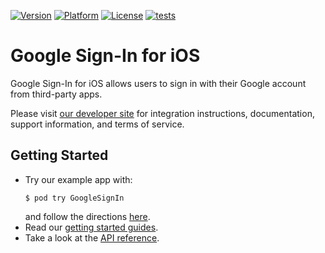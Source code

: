 [![Version](https://img.shields.io/cocoapods/v/GoogleSignIn.svg?style=flat)](https://cocoapods.org/pods/GoogleSignIn)
[![Platform](https://img.shields.io/cocoapods/p/GoogleSignIn.svg?style=flat)](https://cocoapods.org/pods/GoogleSignIn)
[![License](https://img.shields.io/cocoapods/l/GoogleSignIn.svg?style=flat)](https://cocoapods.org/pods/GoogleSignIn)
[![tests](https://github.com/google/GoogleSignIn-iOS/actions/workflows/tests.yml/badge.svg?event=push)](https://github.com/google/GoogleSignIn-iOS/actions/workflows/tests.yml)

# Google Sign-In for iOS

Google Sign-In for iOS allows users to sign in with their Google account from
third-party apps.

Please visit [our developer site](https://developers.google.com/identity/sign-in/ios/)
for integration instructions, documentation, support information, and terms of
service.

## Getting Started

* Try our example app with:
  ```
  $ pod try GoogleSignIn
  ```
  and follow the directions [here](https://developers.google.com/identity/sign-in/ios/start).
* Read our [getting started guides](https://developers.google.com/identity/sign-in/ios/start-integrating).
* Take a look at the [API reference](https://developers.google.com/identity/sign-in/ios/api/).
